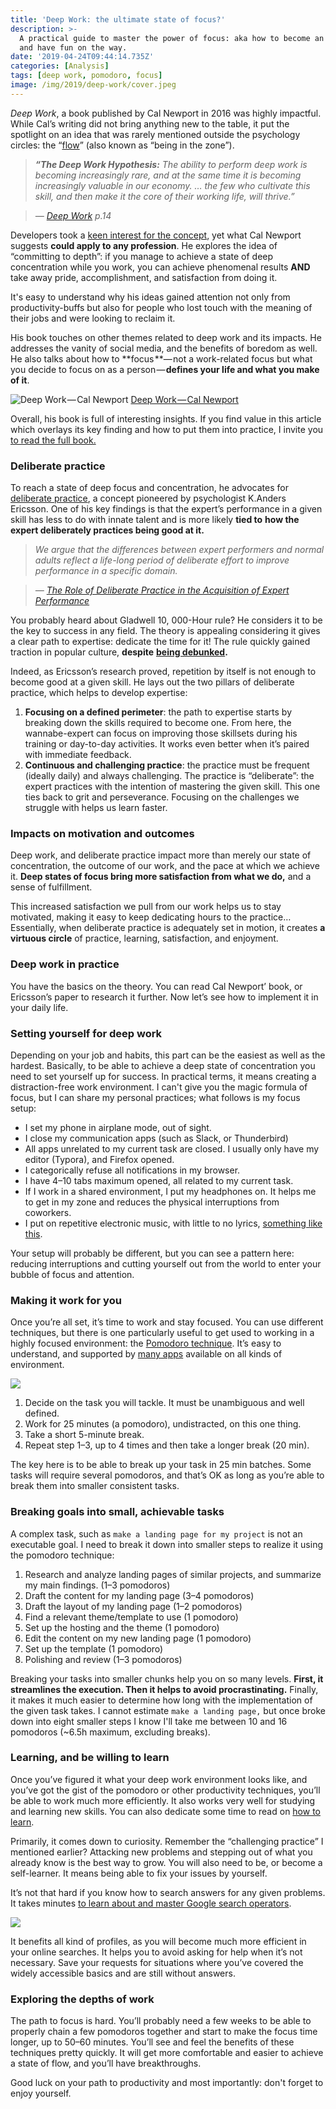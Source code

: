 ```yaml
---
title: 'Deep Work: the ultimate state of focus?'
description: >-
  A practical guide to master the power of focus: aka how to become an expert,
  and have fun on the way.
date: '2019-04-24T09:44:14.735Z'
categories: [Analysis]
tags: [deep work, pomodoro, focus]
image: /img/2019/deep-work/cover.jpeg
---
```


_Deep Work_, a book published by Cal Newport in 2016 was highly impactful. While Cal’s writing did not bring anything new to the table, it put the spotlight on an idea that was rarely mentioned outside the psychology circles: the “[flow](https://en.wikipedia.org/wiki/Flow_%28psychology%29)” (also known as “being in the zone”).

> **_“The Deep Work Hypothesis:_** _The ability to perform deep work is becoming increasingly rare, and at the same time it is becoming increasingly valuable in our economy. … the few who cultivate this skill, and then make it the core of their working life, will thrive.”_

> _—_ [_Deep Work_](https://amzn.to/2NXMePw) _p.14_

Developers took a [keen interest for the concept](https://medium.freecodecamp.org/focus-and-deep-work-your-secret-weapons-to-becoming-a-10x-developer-8e203a6ad291), yet what Cal Newport suggests **could apply to any profession**. He explores the idea of “committing to depth”: if you manage to achieve a state of deep concentration while you work, you can achieve phenomenal results **AND** take away pride, accomplishment, and satisfaction from doing it.

It's easy to understand why his ideas gained attention not only from productivity-buffs but also for people who lost touch with the meaning of their jobs and were looking to reclaim it.

His book touches on other themes related to deep work and its impacts. He addresses the vanity of social media, and the benefits of boredom as well. He also talks about how to **focus **— not a work-related focus but what you decide to focus on as a person — **defines your life and what you make of it**.

![[Deep Work — Cal Newport](http://calnewport.com/books/deep-work/)](/img/2019/deep-work/deepwork-book.jpeg)
[Deep Work — Cal Newport](http://calnewport.com/books/deep-work/)

Overall, his book is full of interesting insights. If you find value in this article which overlays its key finding and how to put them into practice, I invite you [to read the full book.](http://calnewport.com/books/deep-work/)

### Deliberate practice

To reach a state of deep focus and concentration, he advocates for [deliberate practice](https://en.wikipedia.org/wiki/Practice_%28learning_method%29#Deliberate_practice), a concept pioneered by psychologist K.Anders Ericsson. One of his key findings is that the expert’s performance in a given skill has less to do with innate talent and is more likely **tied to** **how the expert deliberately practices being good at it.**

> _We argue that the differences between expert performers and normal adults reflect a life-long period of deliberate effort to improve performance in a specific domain._

> _—_ [_The Role of Deliberate Practice in the Acquisition of Expert Performance_](http://graphics8.nytimes.com/images/blogs/freakonomics/pdf/DeliberatePractice%28PsychologicalReview%29.pdf)

You probably heard about Gladwell 10, 000-Hour rule? He considers it to be the key to success in any field. The theory is appealing considering it gives a clear path to expertise: dedicate the time for it! The rule quickly gained traction in popular culture, **despite** [**being debunked**](https://www.businessinsider.fr/us/expert-rule-10000-hours-not-true-2017-8)**.**

Indeed, as Ericsson’s research proved, repetition by itself is not enough to become good at a given skill. He lays out the two pillars of deliberate practice, which helps to develop expertise:

1.  **Focusing on a defined perimeter**: the path to expertise starts by breaking down the skills required to become one. From here, the wannabe-expert can focus on improving those skillsets during his training or day-to-day activities. It works even better when it’s paired with immediate feedback.
2.  **Continuous and challenging practice**: the practice must be frequent (ideally daily) and always challenging. The practice is “deliberate”: the expert practices with the intention of mastering the given skill. This one ties back to grit and perseverance. Focusing on the challenges we struggle with helps us learn faster.

### Impacts on motivation and outcomes

Deep work, and deliberate practice impact more than merely our state of concentration, the outcome of our work, and the pace at which we achieve it. **Deep states of focus bring more satisfaction from what we do,** and a sense of fulfillment.

This increased satisfaction we pull from our work helps us to stay motivated, making it easy to keep dedicating hours to the practice… Essentially, when deliberate practice is adequately set in motion, it creates **a virtuous circle** of practice, learning, satisfaction, and enjoyment.

### Deep work in practice

You have the basics on the theory. You can read Cal Newport’ book, or Ericsson’s paper to research it further. Now let’s see how to implement it in your daily life.

### Setting yourself for deep work

Depending on your job and habits, this part can be the easiest as well as the hardest. Basically, to be able to achieve a deep state of concentration you need to set yourself up for success. In practical terms, it means creating a distraction-free work environment. I can't give you the magic formula of focus, but I can share my personal practices; what follows is my focus setup:

*   I set my phone in airplane mode, out of sight.
*   I close my communication apps (such as Slack, or Thunderbird)
*   All apps unrelated to my current task are closed. I usually only have my editor (Typora), and Firefox opened.
*   I categorically refuse all notifications in my browser.
*   I have 4–10 tabs maximum opened, all related to my current task.
*   If I work in a shared environment, I put my headphones on. It helps me to get in my zone and reduces the physical interruptions from coworkers.
*   I put on repetitive electronic music, with little to no lyrics, [something like this](https://www.youtube.com/watch?v=lihaERrt2v0&list=PLKgkTIfBISr3qf4hvzmdbwIRd8giXtX0i).

Your setup will probably be different, but you can see a pattern here: reducing interruptions and cutting yourself out from the world to enter your bubble of focus and attention.

### Making it work for you

Once you’re all set, it’s time to work and stay focused. You can use different techniques, but there is one particularly useful to get used to working in a highly focused environment: the [Pomodoro technique](https://en.wikipedia.org/wiki/Pomodoro_Technique). It’s easy to understand, and supported by [many apps](https://zapier.com/blog/best-pomodoro-apps/) available on all kinds of environment.

![](/img/2019/deep-work/pomodoro.png)

1.  Decide on the task you will tackle. It must be unambiguous and well defined.
2.  Work for 25 minutes (a pomodoro), undistracted, on this one thing.
3.  Take a short 5-minute break.
4.  Repeat step 1–3, up to 4 times and then take a longer break (20 min).

The key here is to be able to break up your task in 25 min batches. Some tasks will require several pomodoros, and that’s OK as long as you’re able to break them into smaller consistent tasks.

### Breaking goals into small, achievable tasks

A complex task, such as `make a landing page for my project` is not an executable goal. I need to break it down into smaller steps to realize it using the pomodoro technique:

1.  Research and analyze landing pages of similar projects, and summarize my main findings. (1–3 pomodoros)
2.  Draft the content for my landing page (3–4 pomodoros)
3.  Draft the layout of my landing page (1–2 pomodoros)
4.  Find a relevant theme/template to use (1 pomodoro)
5.  Set up the hosting and the theme (1 pomodoro)
6.  Edit the content on my new landing page (1 pomodoro)
7.  Set up the template (1 pomodoro)
8.  Polishing and review (1–3 pomodoros)

Breaking your tasks into smaller chunks help you on so many levels. **First, it streamlines the execution. Then it helps to avoid procrastinating.** Finally, it makes it much easier to determine how long with the implementation of the given task takes. I cannot estimate `make a landing page,` but once broke down into eight smaller steps I know I'll take me between 10 and 16 pomodoros (~6.5h maximum, excluding breaks).

### Learning, and be willing to learn

Once you’ve figured it what your deep work environment looks like, and you’ve got the gist of the pomodoro or other productivity techniques, you’ll be able to work much more efficiently. It also works very well for studying and learning new skills. You can also dedicate some time to read on [how to learn](https://medium.com/learn-love-code/learnings-from-learning-how-to-learn-19d149920dc4).

Primarily, it comes down to curiosity. Remember the “challenging practice” I mentioned earlier? Attacking new problems and stepping out of what you already know is the best way to grow. You will also need to be, or become a self-learner. It means being able to fix your issues by yourself.

It’s not that hard if you know how to search answers for any given problems. It takes minutes [to learn about and master Google search operators](https://bynd.com/news-ideas/google-advanced-search-comprehensive-list-google-search-operators).

![](/img/2019/deep-work/search-operators.png)

It benefits all kind of profiles, as you will become much more efficient in your online searches. It helps you to avoid asking for help when it’s not necessary. Save your requests for situations where you’ve covered the widely accessible basics and are still without answers.

### Exploring the depths of work

The path to focus is hard. You’ll probably need a few weeks to be able to properly chain a few pomodoros together and start to make the focus time longer, up to 50–60 minutes. You’ll see and feel the benefits of these techniques pretty quickly. It will get more comfortable and easier to achieve a state of flow, and you’ll have breakthroughs.

Good luck on your path to productivity and most importantly: don't forget to enjoy yourself.